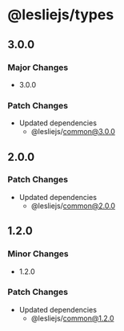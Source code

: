 # @lesliejs/types

## 3.0.0

### Major Changes

- 3.0.0

### Patch Changes

- Updated dependencies
  - @lesliejs/common@3.0.0

## 2.0.0

### Patch Changes

- Updated dependencies
  - @lesliejs/common@2.0.0

## 1.2.0

### Minor Changes

- 1.2.0

### Patch Changes

- Updated dependencies
  - @lesliejs/common@1.2.0
